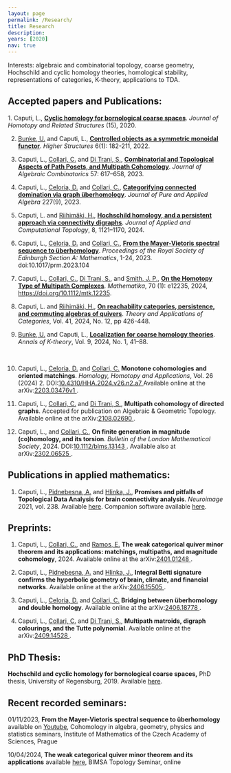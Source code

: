 ```yaml
---
layout: page
permalink: /Research/
title: Research
description: 
years: [2020]
nav: true
---
```


Interests: algebraic and combinatorial topology, coarse geometry, Hochschild and
cyclic homology theories, homological stability, representations of categories, K-theory, applications to TDA.

<p class=bold><h2>Accepted papers and Publications:</h2></p>
1. Caputi, L., <a  href='https://doi.org/10.1007/s40062-020-00263-3'> <b>Cyclic homology for bornological coarse spaces</b><a/>. <i>Journal of Homotopy and Related Structures</i> (15), 2020. 

2. <a href="http://www.uni-regensburg.de/Fakultaeten/nat_Fak_I/Bunke/index.html"> Bunke, U.</a> and Caputi, L., 
<a  href='https://higher-structures.math.cas.cz/api/files/issues/Vol6Iss1/BunkeCaputi'><b>Controlled objects as a symmetric monoidal functor</b><a/>. <i>Higher Structures</i> 6(1): 182-211, 2022. 

3. Caputi, L., <a href="https://sites.google.com/view/carlocollari/home"> Collari, C.</a> and 
<a href="https://sites.google.com/view/sabino-di-trani-web-page/home-page"> Di Trani, S.</a>, 
<a  href='https://link.springer.com/article/10.1007/s10801-022-01180-9'><b>Combinatorial and Topological Aspects of Path Posets, and Multipath Cohomology</b><a/>. 
<i>Journal of Algebraic Combinatorics</i> 57: 617–658, 2023. 

4. Caputi, L., <a href="https://sites.google.com/view/danieleceloria/"> Celoria, D.</a> and 
<a href="https://sites.google.com/view/carlocollari/home"> Collari, C.</a>, 
<a href='https://www.sciencedirect.com/science/article/abs/pii/S0022404923000646'><b>Categorifying connected domination via graph überhomology</b><a/>. 
<i>Journal of Pure and Applied Algebra</i> 227(9), 2023. 

5. Caputi, L. and <a href="https://www.kth.se/profile/henrir?l=en"> Riihimäki, H.</a>, 
<a href="https://link.springer.com/article/10.1007/s41468-023-00118-9"><b>Hochschild homology, and a persistent approach via connectivity digraphs</b></a>. <i>Journal of Applied and Computational Topology</i>, 8, 1121–1170, 2024. 

6. Caputi, L., <a href="https://sites.google.com/view/danieleceloria/"> Celoria, D.</a> and 
<a href="https://sites.google.com/view/carlocollari/home"> Collari, C.</a>, <a href="https://www.cambridge.org/core/journals/proceedings-of-the-royal-society-of-edinburgh-section-a-mathematics/article/from-the-mayervietoris-spectral-sequence-to-uberhomology/6D67E50FEEACCDDA0DBEACC513167708"><b>From the Mayer-Vietoris spectral sequence to überhomology</b></a>. <i>Proceedings of the Royal Society of Edinburgh Section A: Mathematics</i>, 1-24, 2023. doi:10.1017/prm.2023.104 

7. Caputi, L., <a href="https://sites.google.com/view/carlocollari/home"> Collari, C.</a>, 
<a href="https://sites.google.com/view/sabino-di-trani-web-page/home-page"> Di Trani, S.</a>, and
<a href="https://jasonpsmith.github.io/"> Smith, J. P.</a>, <a href="https://londmathsoc.onlinelibrary.wiley.com/doi/abs/10.1112/mtk.12235"><b>On the Homotopy Type of Multipath Complexes</b></a>. <i>Mathematika</i>, 70 (1): e12235, 2024, https://doi.org/10.1112/mtk.12235. 

8. Caputi, L. and <a href="https://www.kth.se/profile/henrir?l=en"> Riihimäki, H.</a>, 
<a href="http://www.tac.mta.ca/tac/volumes/41/12/41-12abs.html"><b> On reachability categories, persistence, and commuting algebras of quivers</b></a>. <i>Theory and Applications of Categories</i>, Vol. 41, 2024, No. 12, pp 426-448. 

9. <a href="http://www.uni-regensburg.de/Fakultaeten/nat_Fak_I/Bunke/index.html"> Bunke, U.</a> and Caputi, L.,
 <a href="https://msp.org/akt/2024/9-1/p03.xhtml"><b>Localization for coarse homology theories</b></a>. <i>Annals of K-theory</i>, 
Vol. 9, 2024, No. 1, 41–88. 
<br>

10. Caputi, L., <a href="https://sites.google.com/view/danieleceloria/"> Celoria, D.</a> and <a href="https://sites.google.com/view/carlocollari/home"> Collari, C.</a> <b>Monotone cohomologies and oriented matchings</b>. <i>Homology, Homotopy and Applications</i>, Vol. 26 (2024) 2. DOI:<a href="http://dx.doi.org/10.4310/HHA.2024.v26.n2.a7">10.4310/HHA.2024.v26.n2.a7 </a> Available online at the arXiv:<a href="https://arxiv.org/abs/2203.03476v1">2203.03476v1 </a>.

11. Caputi, L., <a href="https://sites.google.com/view/carlocollari/home"> Collari, C.</a> and <a href="https://sites.google.com/view/sabino-di-trani-web-page/home-page"> Di Trani, S.</a>, <b>Multipath cohomology of directed graphs</b>. Accepted for publication on Algebraic & Geometric Topology. Available online at the arXiv:<a href="https://arxiv.org/abs/2108.02690">2108.02690 </a>.


12. Caputi, L., and <a href="https://sites.google.com/view/carlocollari/home"> Collari, C.</a>, 
<b>On finite generation in magnitude (co)homology, and its torsion</b>. <i>Bulletin of the London Mathematical Society</i>, 2024. DOI:<a href="https://londmathsoc.onlinelibrary.wiley.com/doi/10.1112/blms.13143">10.1112/blms.13143 </a>. Available also at arXiv:<a href="https://arxiv.org/abs/2302.06525">2302.06525 </a>.



<p class=bold><h2>Publications in applied mathematics:</h2></p>

1. Caputi, L., <a href="http://cobra.cs.cas.cz/wiki/pmwiki.php/Main/AnnaPidnebesna"> Pidnebesna, A.</a> and 
<a href="https://uivty.cs.cas.cz/~hlinka/"> Hlinka, J.</a>, 
<b>Promises and pitfalls of Topological Data Analysis for brain connectivity analysis</b>. <i>Neuroimage</i> 2021, vol. 238. 
Available  <a  href='https://doi.org/10.1016/j.neuroimage.2021.118245'> here<a/>. 
Companion software available  <a  href='https://github.com/cobragroup/TDA_brain_connectivity'> here<a/>.



<p class=naka><h2>Preprints:</h2></p>

1. Caputi, L., <a href="https://sites.google.com/view/carlocollari/home"> Collari, C.</a>, and <a href="https://ericgramos.github.io/"> Ramos, E.</a>
<b>The weak categorical quiver minor theorem and its applications: matchings, multipaths, and magnitude cohomology</b>, 2024. Available online at the arXiv:<a href="https://arxiv.org/abs/2401.01248">2401.01248 </a>.

2. Caputi, L., <a href="http://cobra.cs.cas.cz/wiki/pmwiki.php/Main/AnnaPidnebesna"> Pidnebesna, A.</a> and 
<a href="https://uivty.cs.cas.cz/~hlinka/"> Hlinka, J.</a>, 
<b>Integral Betti signature confirms the hyperbolic geometry of brain, climate, and financial networks</b>. 
Available online at the arXiv:<a href="https://arxiv.org/abs/2406.15505">2406.15505 </a>.

3. Caputi, L., <a href="https://sites.google.com/view/danieleceloria/"> Celoria, D.</a> and <a href="https://sites.google.com/view/carlocollari/home"> Collari, C.</a> <b>Bridging between überhomology and double homology</b>. Available online at the arXiv:<a href="https://arxiv.org/abs/2406.18778">2406.18778 </a>.

4. Caputi, L., <a href="https://sites.google.com/view/carlocollari/home"> Collari, C.</a> and 
<a href="https://sites.google.com/view/sabino-di-trani-web-page/home-page"> Di Trani, S.</a>, 
<b>Multipath matroids, digraph colourings, and the Tutte polynomial</b>. Available online at the arXiv:<a href="https://arxiv.org/abs/2409.14528">2409.14528 </a>.



<p class=bold><h2>PhD Thesis:</h2></p>
<b> Hochschild and cyclic homology for bornological coarse spaces,</b> PhD thesis, University of Regensburg, 2019. Available <a href="https://epub.uni-regensburg.de/40219/"> here</a>.

<p class=bold><h2>Recent recorded seminars:</h2></p>

01/11/2023, <b>From the Mayer-Vietoris spectral sequence to überhomology</b> available on <a href="https://www.youtube.com/watch?v=wa58sRq-Uuk"> Youtube</a>, Cohomology in algebra, geometry, physics and statistics seminars, Institute of Mathematics of the Czech Academy of Sciences, Prague

10/04/2024, <b>The weak categorical quiver minor theorem and its applications</b> available <a href="https://bimsa.net:10000/talk.html?id=29124"> here</a>, BIMSA Topology Seminar, online
